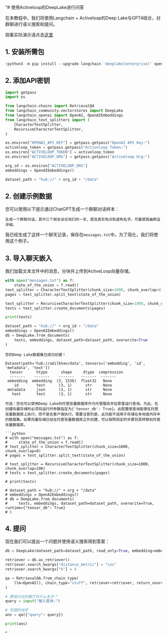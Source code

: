 “# 使用Activeloop的DeepLake进行问答

在本教程中，我们将使用Langchain + Activeloap的Deep Lake与GPT4结合，对群聊进行语义搜索和提问。

观看实际演示请点击[这里](https://twitter.com/thisissukh_/status/1647223328363679745)

## 1. 安装所需包

```python
!python3 -m pip install --upgrade langchain 'deeplake[enterprise]' openai tiktoken
```

## 2. 添加API密钥

```python
import getpass
import os

from langchain.chains import RetrievalQA
from langchain_community.vectorstores import DeepLake
from langchain_openai import OpenAI, OpenAIEmbeddings
from langchain_text_splitters import (
    CharacterTextSplitter,
    RecursiveCharacterTextSplitter,
)

os.environ["OPENAI_API_KEY"] = getpass.getpass("OpenAI API Key:")
activeloop_token = getpass.getpass("Activeloop Token:")
os.environ["ACTIVELOOP_TOKEN"] = activeloop_token
os.environ["ACTIVELOOP_ORG"] = getpass.getpass("Activeloop Org:")

org_id = os.environ["ACTIVELOOP_ORG"]
embeddings = OpenAIEmbeddings()

dataset_path = "hub://" + org_id + "/data"
```

## 2. 创建示例数据

您可以使用以下提示通过ChatGPT生成一个群聊对话样本：

```
生成一个群聊对话，其中三个朋友谈论他们的一天，提及真实地点和虚构名字。尽量使其幽默且详细。
```

我已经生成了这样一个聊天记录，保存在`messages.txt`中。为了简化，我们将使用这个例子。

## 3. 导入聊天嵌入

我们加载文本文件中的消息，分块并上传到ActiveLoop向量存储。

```python
with open("messages.txt") as f:
    state_of_the_union = f.read()
text_splitter = CharacterTextSplitter(chunk_size=1000, chunk_overlap=0)
pages = text_splitter.split_text(state_of_the_union)

text_splitter = RecursiveCharacterTextSplitter(chunk_size=1000, chunk_overlap=100)
texts = text_splitter.create_documents(pages)

print(texts)

dataset_path = "hub://" + org_id + "/data"
embeddings = OpenAIEmbeddings()
db = DeepLake.from_documents(
    texts, embeddings, dataset_path=dataset_path, overwrite=True
)
```

```
您的Deep Lake数据集已成功创建！

Dataset(path='hub://adilkhan/data', tensors=['embedding', 'id', 'metadata', 'text'])
  tensor      htype      shape     dtype  compression
  -------    -------    -------   -------  ------- 
 embedding  embedding  (3, 1536)  float32   None   
    id        text      (3, 1)      str     None   
 metadata     json      (3, 1)      str     None   
   text       text      (3, 1)      str     None   

可选：您也可以使用Deep Lake的托管张量数据库作为托管服务并在那里运行查询。为此，在创建向量存储时必须将运行时参数指定为{'tensor_db': True}。此配置使查询能够在托管张量数据库上执行，而不是在客户端执行。需要注意的是，此功能不适用于存储在本地或内存中的数据集。如果向量存储已经在托管张量数据库之外创建，可以按照规定的步骤将其转移到托管张量数据库。

```python
# with open("messages.txt") as f:
#     state_of_the_union = f.read()
# text_splitter = CharacterTextSplitter(chunk_size=1000, chunk_overlap=0)
# pages = text_splitter.split_text(state_of_the_union)

# text_splitter = RecursiveCharacterTextSplitter(chunk_size=1000, chunk_overlap=100)
# texts = text_splitter.create_documents(pages)

# print(texts)

# dataset_path = "hub://" + org + "/data"
# embeddings = OpenAIEmbeddings()
# db = DeepLake.from_documents(
#     texts, embeddings, dataset_path=dataset_path, overwrite=True, runtime={"tensor_db": True}
# )
```

## 4. 提问

现在我们可以提出一个问题并使用语义搜索得到答案：

```python
db = DeepLake(dataset_path=dataset_path, read_only=True, embedding=embeddings)

retriever = db.as_retriever()
retriever.search_kwargs["distance_metric"] = "cos"
retriever.search_kwargs["k"] = 4

qa = RetrievalQA.from_chain_type(
    llm=OpenAI(), chain_type="stuff", retriever=retriever, return_source_documents=False
)

# 群组讨论的餐厅叫什么名字？
query = input("输入查询:")

# 饥饿的龙虾
ans = qa({"query": query})

print(ans)
```
”